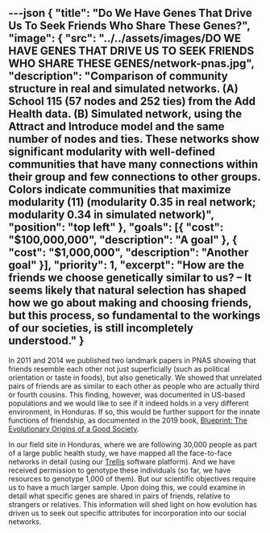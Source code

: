 ---json
{
  "title": "Do We Have Genes That Drive Us To Seek Friends Who Share These Genes?",
  "image": {
    "src": "../../assets/images/DO WE HAVE GENES THAT DRIVE US TO SEEK FRIENDS WHO SHARE THESE GENES/network-pnas.jpg",
    "description": "Comparison of community structure in real and simulated networks. (A) School 115 (57 nodes and 252 ties) from the Add Health data. (B) Simulated network, using the Attract and Introduce model and the same number of nodes and ties. These networks show significant modularity with well-defined communities that have many connections within their group and few connections to other groups. Colors indicate communities that maximize  modularity (11) (modularity  0.35 in real network; modularity  0.34 in simulated network)",
    "position": "top left"
  },
  "goals": [{
    "cost": "$100,000,000",
    "description": "A goal"
  }, {
    "cost": "$1,000,000",
    "description": "Another goal"
  }],
  "priority": 1,
  "excerpt": "How are the friends we choose genetically similar to us? – It seems likely that natural selection has shaped how we go about making and choosing friends, but this process, so fundamental to the workings of our societies, is still incompletely understood."
}
---

In 2011 and 2014 we published two landmark papers in PNAS showing that friends resemble each other not just superficially (such as political orientation or taste in foods), but also genetically.  We showed that unrelated pairs of friends are as similar to each other as people who are actually third or fourth cousins.  This finding, however, was documented in US-based populations and we would like to see if it indeed holds in a very different environment, in Honduras.  If so, this would be further support for the innate functions of friendship, as documented in the 2019 book, [Blueprint: The Evolutionary Origins of a Good Society](http://humannaturelab.net/blueprint-the-book).

In our field site in Honduras, where we are following 30,000 people as part of a large public health study, we have mapped all the face-to-face networks in detail (using our [Trellis](http://trellis.yale.edu) software platform).  And we have received permission to genotype these individuals (so far, we have resources to genotype 1,000 of them).  But our scientific objectives require us to have a much larger sample. Upon doing this, we could examine in detail what specific genes are shared in pairs of friends, relative to strangers or relatives. This information will shed light on how evolution has driven us to seek out specific attributes for incorporation into our social networks.